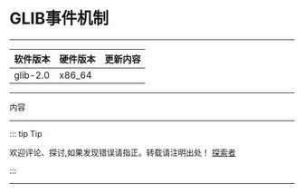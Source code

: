 
# GLIB事件机制

---

| 软件版本  | 硬件版本 | 更新内容 |
|---------|--------|----------|
|glib-2.0| x86_64   |        |

---

内容


---
::: tip Tip 

欢迎评论、探讨,如果发现错误请指正。转载请注明出处！ [探索者](http://www.tsz.wiki) 

:::


---
<Vssue :title="$title"/>

